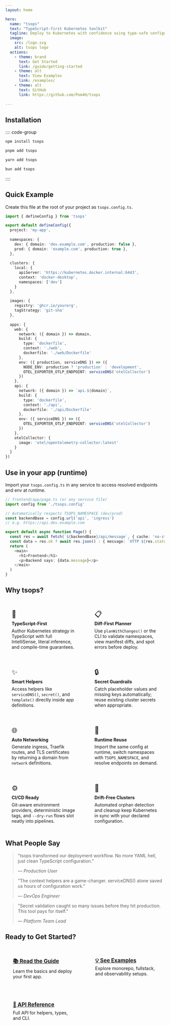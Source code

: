 ```yaml
---
layout: home

hero:
  name: "tsops"
  text: "TypeScript-first Kubernetes toolkit"
  tagline: Deploy to Kubernetes with confidence using type-safe configuration
  image:
    src: /logo.svg
    alt: tsops logo
  actions:
    - theme: brand
      text: Get Started
      link: /guide/getting-started
    - theme: alt
      text: View Examples
      link: /examples/
    - theme: alt
      text: GitHub
      link: https://github.com/Pom4H/tsops
  
---
```


## Installation

:::: code-group

```bash [npm]
npm install tsops
```

```bash [pnpm]
pnpm add tsops
```

```bash [yarn]
yarn add tsops
```

```bash [bun]
bun add tsops
```

::::

## Quick Example
Create this file at the root of your project as `tsops.config.ts`.

```typescript
import { defineConfig } from 'tsops'

export default defineConfig({
  project: 'my-app',
  
  namespaces: {
    dev: { domain: 'dev.example.com', production: false },
    prod: { domain: 'example.com', production: true },
  },
  
  clusters: {
    local: {
      apiServer: 'https://kubernetes.docker.internal:6443',
      context: 'docker-desktop',
      namespaces: ['dev']
    }
  },
  
  images: {
    registry: 'ghcr.io/yourorg',
    tagStrategy: 'git-sha'
  },
  
  apps: {
    web: {
      network: ({ domain }) => domain,
      build: {
        type: 'dockerfile',
        context: './web',
        dockerfile: './web/Dockerfile'
      },
      env: ({ production, serviceDNS }) => ({
        NODE_ENV: production ? 'production' : 'development',
        OTEL_EXPORTER_OTLP_ENDPOINT: serviceDNS('otelCollector')
      })
    },
    api: {
      network: ({ domain }) => `api.${domain}`,
      build: {
        type: 'dockerfile',
        context: './api',
        dockerfile: './api/Dockerfile'
      },
      env: ({ serviceDNS }) => ({
        OTEL_EXPORTER_OTLP_ENDPOINT: serviceDNS('otelCollector')
      })
    },
    otelCollector: {
      image: 'otel/opentelemetry-collector:latest'
    }
  }
})
```


 

## Use in your app (runtime)

Import your `tsops.config.ts` in any service to access resolved endpoints and env at runtime.

```ts
// frontend/app/page.ts (or any service file)
import config from './tsops.config'

// Automatically respects TSOPS_NAMESPACE (dev/prod)
const backendBase = config.url('api', 'ingress')
// e.g. https://api.dev.example.com

export default async function Page() {
  const res = await fetch(`${backendBase}/api/message`, { cache: 'no-store' })
  const data = res.ok ? await res.json() : { message: `HTTP ${res.status}` }
  return (
    <main>
      <h1>Frontend</h1>
      <p>Backend says: {data.message}</p>
    </main>
  )
}
```

## Why tsops?

<div class="why-grid">
  <div class="why-card">
    <div class="why-icon">🎯</div>
    <div class="why-title">TypeScript-First</div>
    <div class="why-desc">Author Kubernetes strategy in TypeScript with full IntelliSense, literal inference, and compile-time guarantees.</div>
  </div>
  <div class="why-card">
    <div class="why-icon">📋</div>
    <div class="why-title">Diff-First Planner</div>
    <div class="why-desc">Use <code>planWithChanges()</code> or the CLI to validate namespaces, view manifest diffs, and spot errors before deploy.</div>
  </div>
  <div class="why-card">
    <div class="why-icon">✨</div>
    <div class="why-title">Smart Helpers</div>
    <div class="why-desc">Access helpers like <code>serviceDNS()</code>, <code>secret()</code>, and <code>template()</code> directly inside app definitions.</div>
  </div>
  <div class="why-card">
    <div class="why-icon">🔒</div>
    <div class="why-title">Secret Guardrails</div>
    <div class="why-desc">Catch placeholder values and missing keys automatically; reuse existing cluster secrets when appropriate.</div>
  </div>
  <div class="why-card">
    <div class="why-icon">🌐</div>
    <div class="why-title">Auto Networking</div>
    <div class="why-desc">Generate ingress, Traefik routes, and TLS certificates by returning a domain from <code>network</code> definitions.</div>
  </div>
  <div class="why-card">
    <div class="why-icon">🔁</div>
    <div class="why-title">Runtime Reuse</div>
    <div class="why-desc">Import the same config at runtime, switch namespaces with <code>TSOPS_NAMESPACE</code>, and resolve endpoints on demand.</div>
  </div>
  <div class="why-card">
    <div class="why-icon">⚙️</div>
    <div class="why-title">CI/CD Ready</div>
    <div class="why-desc">Git-aware environment providers, deterministic image tags, and <code>--dry-run</code> flows slot neatly into pipelines.</div>
  </div>
  <div class="why-card">
    <div class="why-icon">🧹</div>
    <div class="why-title">Drift-Free Clusters</div>
    <div class="why-desc">Automated orphan detection and cleanup keep Kubernetes in sync with your declared configuration.</div>
  </div>
</div>

## What People Say

> "tsops transformed our deployment workflow. No more YAML hell, just clean TypeScript configuration."
> 
> — *Production User*

> "The context helpers are a game-changer. serviceDNS() alone saved us hours of configuration work."
> 
> — *DevOps Engineer*

> "Secret validation caught so many issues before they hit production. This tool pays for itself."
> 
> — *Platform Team Lead*

## Ready to Get Started?

<div class="cta-grid">
  <div class="cta-card">
    <a href="/guide/getting-started">📚 Read the Guide</a>
    <p>Learn the basics and deploy your first app.</p>
  </div>
  <div class="cta-card">
    <a href="/examples/">💡 See Examples</a>
    <p>Explore monorepo, fullstack, and observability setups.</p>
  </div>
  <div class="cta-card">
    <a href="/api/">🔧 API Reference</a>
    <p>Full API for helpers, types, and CLI.</p>
  </div>
</div>

<style>
.why-grid {
  display: grid;
  grid-template-columns: repeat(auto-fit, minmax(240px, 1fr));
  gap: 1.25rem;
  margin: 2rem 0 1rem;
}

.why-card {
  padding: 1.25rem;
  border: 1px solid var(--vp-c-divider);
  border-radius: 12px;
  background: var(--vp-c-bg-soft);
  transition: transform 0.15s ease, box-shadow 0.15s ease;
}

.why-card:hover {
  transform: translateY(-2px);
  box-shadow: 0 6px 28px rgba(0,0,0,0.06);
}

.why-icon {
  font-size: 1.4rem;
  line-height: 1;
}

.why-title {
  margin-top: 0.6rem;
  font-weight: 700;
}

.why-desc {
  margin-top: 0.35rem;
  color: var(--vp-c-text-2);
}

.cta-grid {
  display: grid;
  grid-template-columns: repeat(auto-fit, minmax(200px, 1fr));
  gap: 1rem;
  margin: 2rem 0;
}

.cta-card {
  padding: 1.25rem 1.5rem;
  background: var(--vp-c-bg-soft);
  border: 1px solid var(--vp-c-divider);
  border-radius: 12px;
  text-align: left;
  transition: transform 0.15s ease, box-shadow 0.15s ease;
}

.cta-card:hover {
  transform: translateY(-2px);
  box-shadow: 0 6px 28px rgba(0,0,0,0.06);
}

.cta-card a {
  display: inline-block;
  font-size: 1.05rem;
  font-weight: 700;
}

.cta-card p {
  margin-top: 0.4rem;
  color: var(--vp-c-text-2);
}
</style>
